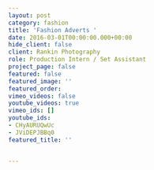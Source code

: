 ```yaml
---
layout: post
category: fashion
title: 'Fashion Adverts '
date: 2016-03-01T00:00:00.000+00:00
hide_client: false
client: Rankin Photography
role: Production Intern / Set Assistant
project_page: false
featured: false
featured_image: ''
featured_order: 
vimeo_videos: false
youtube_videos: true
vimeo_ids: []
youtube_ids:
- CHyAURUQwUc
- JViDEPJBBq0
featured_title: ''


---
```

